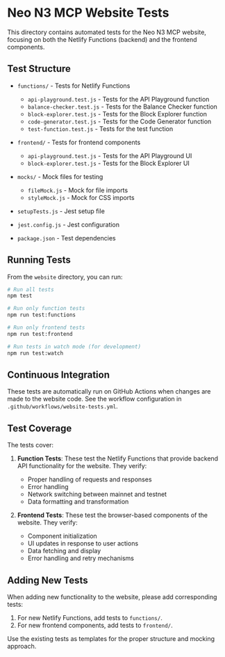 # Neo N3 MCP Website Tests

This directory contains automated tests for the Neo N3 MCP website, focusing on both the Netlify Functions (backend) and the frontend components.

## Test Structure

- `functions/` - Tests for Netlify Functions
  - `api-playground.test.js` - Tests for the API Playground function
  - `balance-checker.test.js` - Tests for the Balance Checker function
  - `block-explorer.test.js` - Tests for the Block Explorer function
  - `code-generator.test.js` - Tests for the Code Generator function
  - `test-function.test.js` - Tests for the test function

- `frontend/` - Tests for frontend components
  - `api-playground.test.js` - Tests for the API Playground UI
  - `block-explorer.test.js` - Tests for the Block Explorer UI

- `mocks/` - Mock files for testing
  - `fileMock.js` - Mock for file imports
  - `styleMock.js` - Mock for CSS imports

- `setupTests.js` - Jest setup file
- `jest.config.js` - Jest configuration
- `package.json` - Test dependencies

## Running Tests

From the `website` directory, you can run:

```bash
# Run all tests
npm test

# Run only function tests
npm run test:functions

# Run only frontend tests
npm run test:frontend

# Run tests in watch mode (for development)
npm run test:watch
```

## Continuous Integration

These tests are automatically run on GitHub Actions when changes are made to the website code. See the workflow configuration in `.github/workflows/website-tests.yml`.

## Test Coverage

The tests cover:

1. **Function Tests**: These test the Netlify Functions that provide backend API functionality for the website. They verify:
   - Proper handling of requests and responses
   - Error handling
   - Network switching between mainnet and testnet
   - Data formatting and transformation

2. **Frontend Tests**: These test the browser-based components of the website. They verify:
   - Component initialization
   - UI updates in response to user actions
   - Data fetching and display
   - Error handling and retry mechanisms

## Adding New Tests

When adding new functionality to the website, please add corresponding tests:

1. For new Netlify Functions, add tests to `functions/`.
2. For new frontend components, add tests to `frontend/`.

Use the existing tests as templates for the proper structure and mocking approach. 